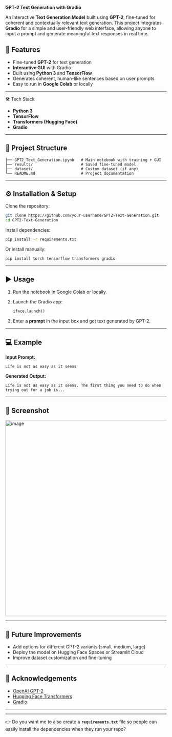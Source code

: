 **GPT-2 Text Generation with Gradio**

An interactive **Text Generation Model** built using **GPT-2**, fine-tuned for coherent and contextually relevant text generation.
This project integrates **Gradio** for a simple and user-friendly web interface, allowing anyone to input a prompt and generate meaningful text responses in real time.


## 🚀 Features
* Fine-tuned **GPT-2** for text generation
* **Interactive GUI** with Gradio
* Built using **Python 3** and **TensorFlow**
* Generates coherent, human-like sentences based on user prompts
* Easy to run in **Google Colab** or locally

---

🛠️ Tech Stack

* **Python 3**
* **TensorFlow**
* **Transformers (Hugging Face)**
* **Gradio**

---

## 📂 Project Structure

```
├── GPT2_Text_Generation.ipynb   # Main notebook with training + GUI
├── results/                     # Saved fine-tuned model
├── dataset/                     # Custom dataset (if any)
└── README.md                    # Project documentation
```

---

## ⚙️ Installation & Setup

Clone the repository:

```bash
git clone https://github.com/your-username/GPT2-Text-Generation.git
cd GPT2-Text-Generation
```

Install dependencies:

```bash
pip install -r requirements.txt
```

Or install manually:

```bash
pip install torch tensorflow transformers gradio
```

---

## ▶️ Usage

1. Run the notebook in Google Colab or locally.
2. Launch the Gradio app:

   ```python
   iface.launch()
   ```
3. Enter a **prompt** in the input box and get text generated by GPT-2.

---

## 💻 Example

**Input Prompt:**

```
Life is not as easy as it seems
```

**Generated Output:**

```
Life is not as easy as it seems. The first thing you need to do when trying out for a job is...
```

---

## 📸 Screenshot

<img width="1740" height="612" alt="image" src="https://github.com/user-attachments/assets/a60d733b-e0b2-4f40-8462-7e53fcabc7ad" />


---

## 📌 Future Improvements

* Add options for different GPT-2 variants (small, medium, large)
* Deploy the model on Hugging Face Spaces or Streamlit Cloud
* Improve dataset customization and fine-tuning

---

## 🙌 Acknowledgements

* [OpenAI GPT-2](https://openai.com/research/gpt-2)
* [Hugging Face Transformers](https://huggingface.co/transformers/)
* [Gradio](https://www.gradio.app/)

---



---

👉 Do you want me to also create a **`requirements.txt`** file so people can easily install the dependencies when they run your repo?
